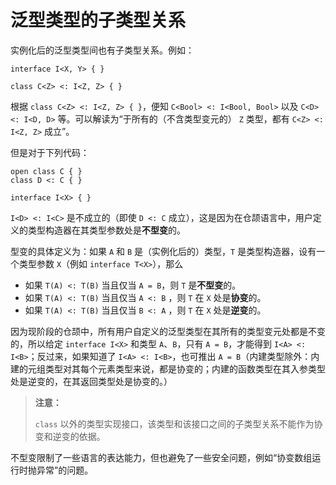 # 泛型类型的子类型关系

实例化后的泛型类型间也有子类型关系。例如：

<!-- compile -->

```cangjie
interface I<X, Y> { }

class C<Z> <: I<Z, Z> { }
```

根据 `class C<Z> <: I<Z, Z> { }`，便知 `C<Bool> <: I<Bool, Bool>` 以及 `C<D> <: I<D, D>` 等。可以解读为“于所有的（不含类型变元的） `Z` 类型，都有 `C<Z> <: I<Z, Z>` 成立”。

但是对于下列代码：

<!-- compile -->

```cangjie
open class C { }
class D <: C { }

interface I<X> { }
```

`I<D> <: I<C>` 是不成立的（即使 `D <: C` 成立），这是因为在仓颉语言中，用户定义的类型构造器在其类型参数处是**不型变**的。

型变的具体定义为：如果 `A` 和 `B` 是（实例化后的）类型，`T` 是类型构造器，设有一个类型参数 `X`（例如 `interface T<X>`），那么

- 如果 `T(A) <: T(B)` 当且仅当 `A = B`，则 `T` 是**不型变**的。
- 如果 `T(A) <: T(B)` 当且仅当  `A <: B` ，则 `T` 在 `X` 处是**协变**的。
- 如果 `T(A) <: T(B)` 当且仅当 `B <: A` ，则 `T` 在 `X` 处是**逆变**的。

因为现阶段的仓颉中，所有用户自定义的泛型类型在其所有的类型变元处都是不变的，所以给定 `interface I<X>` 和类型 `A`、`B`，只有 `A = B`，才能得到 `I<A> <: I<B>`；反过来，如果知道了 `I<A> <: I<B>`，也可推出 `A = B`（内建类型除外：内建的元组类型对其每个元素类型来说，都是协变的；内建的函数类型在其入参类型处是逆变的，在其返回类型处是协变的。）

> **注意：**
>
> `class` 以外的类型实现接口，该类型和该接口之间的子类型关系不能作为协变和逆变的依据。

不型变限制了一些语言的表达能力，但也避免了一些安全问题，例如“协变数组运行时抛异常”的问题。

